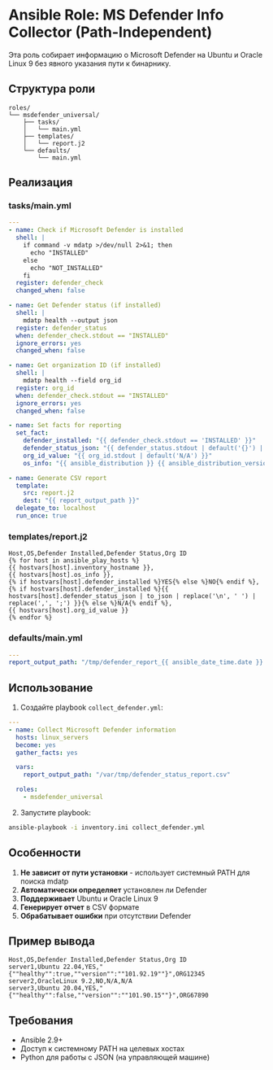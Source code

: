 # Ansible Role: MS Defender Info Collector (Path-Independent)

Эта роль собирает информацию о Microsoft Defender на Ubuntu и Oracle Linux 9 без явного указания пути к бинарнику.

## Структура роли

```
roles/
└── msdefender_universal/
    ├── tasks/
    │   └── main.yml
    ├── templates/
    │   └── report.j2
    └── defaults/
        └── main.yml
```

## Реализация

### tasks/main.yml

```yaml
---
- name: Check if Microsoft Defender is installed
  shell: |
    if command -v mdatp >/dev/null 2>&1; then
      echo "INSTALLED"
    else
      echo "NOT_INSTALLED"
    fi
  register: defender_check
  changed_when: false

- name: Get Defender status (if installed)
  shell: |
    mdatp health --output json
  register: defender_status
  when: defender_check.stdout == "INSTALLED"
  ignore_errors: yes
  changed_when: false

- name: Get organization ID (if installed)
  shell: |
    mdatp health --field org_id
  register: org_id
  when: defender_check.stdout == "INSTALLED"
  ignore_errors: yes
  changed_when: false

- name: Set facts for reporting
  set_fact:
    defender_installed: "{{ defender_check.stdout == 'INSTALLED' }}"
    defender_status_json: "{{ defender_status.stdout | default('{}') | from_json }}"
    org_id_value: "{{ org_id.stdout | default('N/A') }}"
    os_info: "{{ ansible_distribution }} {{ ansible_distribution_version }}"

- name: Generate CSV report
  template:
    src: report.j2
    dest: "{{ report_output_path }}"
  delegate_to: localhost
  run_once: true
```

### templates/report.j2

```jinja2
Host,OS,Defender Installed,Defender Status,Org ID
{% for host in ansible_play_hosts %}
{{ hostvars[host].inventory_hostname }},
{{ hostvars[host].os_info }},
{% if hostvars[host].defender_installed %}YES{% else %}NO{% endif %},
{% if hostvars[host].defender_installed %}{{ hostvars[host].defender_status_json | to_json | replace('\n', ' ') | replace(',', ';') }}{% else %}N/A{% endif %},
{{ hostvars[host].org_id_value }}
{% endfor %}
```

### defaults/main.yml

```yaml
---
report_output_path: "/tmp/defender_report_{{ ansible_date_time.date }}.csv"
```

## Использование

1. Создайте playbook `collect_defender.yml`:

```yaml
---
- name: Collect Microsoft Defender information
  hosts: linux_servers
  become: yes
  gather_facts: yes

  vars:
    report_output_path: "/var/tmp/defender_status_report.csv"

  roles:
    - msdefender_universal
```

2. Запустите playbook:

```bash
ansible-playbook -i inventory.ini collect_defender.yml
```

## Особенности

1. **Не зависит от пути установки** - использует системный PATH для поиска mdatp
2. **Автоматически определяет** установлен ли Defender
3. **Поддерживает** Ubuntu и Oracle Linux 9
4. **Генерирует отчет** в CSV формате
5. **Обрабатывает ошибки** при отсутствии Defender

## Пример вывода

```
Host,OS,Defender Installed,Defender Status,Org ID
server1,Ubuntu 22.04,YES,"{""healthy"":true,""version"":""101.92.19""}",ORG12345
server2,OracleLinux 9.2,NO,N/A,N/A
server3,Ubuntu 20.04,YES,"{""healthy"":false,""version"":""101.90.15""}",ORG67890
```

## Требования

- Ansible 2.9+
- Доступ к системному PATH на целевых хостах
- Python для работы с JSON (на управляющей машине)